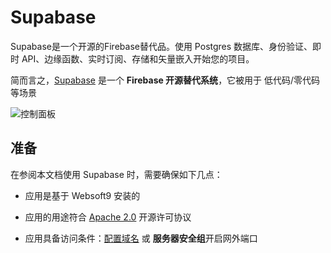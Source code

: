 # Supabase

Supabase是一个开源的Firebase替代品。使用 Postgres 数据库、身份验证、即时 API、边缘函数、实时订阅、存储和矢量嵌入开始您的项目。

简而言之，[Supabase](https://supabase.com/) 是一个 **Firebase 开源替代系统**，它被用于 低代码/零代码  等场景


![控制面板](https://libs.websoft9.com/Websoft9/DocsPicture/zh/supabase/supabase-gui-websoft9.jpg)


## 准备

在参阅本文档使用 Supabase 时，需要确保如下几点：

- 应用是基于 Websoft9 安装的

- 应用的用途符合 [Apache 2.0](https://opensource.org/licenses/Apache-2.0) 开源许可协议

- 应用具备访问条件：[配置域名](./guide/appsetdomain) 或 **服务器安全组**开启网外端口